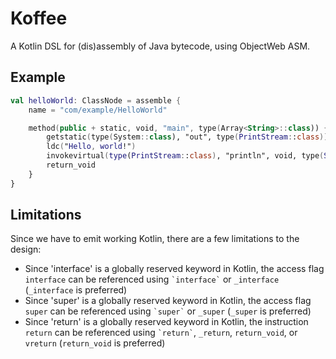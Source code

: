 # Koffee

A Kotlin DSL for (dis)assembly of Java bytecode, using ObjectWeb ASM.

## Example

```kotlin
val helloWorld: ClassNode = assemble {
    name = "com/example/HelloWorld"

    method(public + static, void, "main", type(Array<String>::class)) {
        getstatic(type(System::class), "out", type(PrintStream::class))
        ldc("Hello, world!")
        invokevirtual(type(PrintStream::class), "println", void, type(String::class))
        return_void
    }
}
```

## Limitations

Since we have to emit working Kotlin, there are a few limitations to the design:

- Since 'interface' is a globally reserved keyword in Kotlin, the access flag `interface` can be referenced using
`` `interface` `` or `_interface` (`_interface` is preferred)
- Since 'super' is a globally reserved keyword in Kotlin, the access flag `super` can be referenced using
`` `super` `` or `_super` (`_super` is preferred)
- Since 'return' is a globally reserved keyword in Kotlin, the instruction `return` can be referenced using
`` `return` ``, `_return`, `return_void`, or `vreturn` (`return_void` is preferred)
